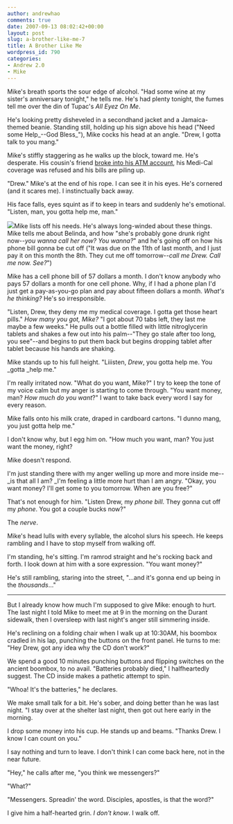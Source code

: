 ```yaml
---
author: andrewhao
comments: true
date: 2007-09-13 08:02:42+00:00
layout: post
slug: a-brother-like-me-7
title: A Brother Like Me
wordpress_id: 790
categories:
- Andrew 2.0
- Mike
---
```


Mike's breath sports the sour edge of alcohol. "Had some wine at my sister's anniversary tonight," he tells me. He's had plenty tonight, the fumes tell me over the din of Tupac's _All Eyez On Me_.

He's looking pretty disheveled in a secondhand jacket and a Jamaica-themed beanie. Standing still, holding up his sign above his head ("Need some Help_--God Bless_"), Mike cocks his head at an angle. "Drew, I gotta talk to you mang."

Mike's stiffly staggering as he walks up the block, toward me. He's desperate. His cousin's friend [broke into his ATM account](http://blog.g9labs.com/2007/09/07/a-brother-like-me-6/), his Medi-Cal coverage was refused and his bills are piling up.

"Drew." Mike's at the end of his rope. I can see it in his eyes. He's cornered (and it scares me). I instinctually back away.

His face falls, eyes squint as if to keep in tears and suddenly he's emotional. "Listen, man, you gotta help me, man."

![](http://farm1.static.flickr.com/91/237942713_6c87ef53da_t.jpg)Mike lists off his needs. He's always long-winded about these things. Mike tells me about Belinda, and how "she's probably gone drunk right now--_you wanna call her now? You wanna?_" and he's going off on how his phone bill gonna be cut off ("It was due on the 11th of last month, and I just pay it on this month the 8th. They cut me off tomorrow--_call me Drew. Call me now. See?_")

Mike has a cell phone bill of 57 dollars a month. I don't know anybody who pays 57 dollars a month for one cell phone. Why, if I had a phone plan I'd just get a pay-as-you-go plan and pay about fifteen dollars a month. _What's he thinking?_ He's so irresponsible.

"Listen, Drew, they deny me my medical coverage. I gotta get those heart pills." _How many you got, Mike?_ "I got about 70 tabs left, they last me maybe a few weeks." He pulls out a bottle filled with little nitroglycerin tablets and shakes a few out into his palm--"They go stale after too long, you see"--and begins to put them back but begins dropping tablet after tablet because his hands are shaking.

Mike stands up to his full height. "Liiisten, _Drew_, you gotta help me. You _gotta _help me."

I'm really irritated now. "What do you want, Mike?" I try to keep the tone of my voice calm but my anger is starting to come through. "You want money, man? _How much do you want_?" I want to take back every word I say for every reason.

Mike falls onto his milk crate, draped in cardboard cartons. "I dunno mang, you just gotta help me."

I don't know why, but I egg him on. "How much you want, man? You just want the money, right?

Mike doesn't respond.

I'm just standing there with my anger welling up more and more inside me--_is that all I am? _I'm feeling a little more hurt than I am angry. "Okay, you want money? I'll get some to you tomorrow. When are you free?"

That's not enough for him. "Listen Drew, my _phone bill_. They gonna cut off my _phone_. You got a couple bucks now?"

The _nerve_.

Mike's head lulls with every syllable, the alcohol slurs his speech. He keeps rambling and I have to stop myself from walking off.

I'm standing, he's sitting. I'm ramrod straight and he's rocking back and forth. I look down at him with a sore expression. "You want money?"

He's still rambling, staring into the street, "...and it's gonna end up being in the _thousands_..."

---

But I already know how much I'm supposed to give Mike: enough to hurt. The last night I told Mike to meet me at 9 in the morning on the Durant sidewalk, then I oversleep with last night's anger still simmering inside.

He's reclining on a folding chair when I walk up at 10:30AM, his boombox cradled in his lap, punching the buttons on the front panel. He turns to me: "Hey Drew, got any idea why the CD don't work?"

We spend a good 10 minutes punching buttons and flipping switches on the ancient boombox, to no avail. "Batteries probably died," I halfheartedly suggest. The CD inside makes a pathetic attempt to spin.

"Whoa! It's the batteries," he declares.

We make small talk for a bit. He's sober, and doing better than he was last night. "I stay over at the shelter last night, then got out here early in the morning.

I drop some money into his cup. He stands up and beams. "Thanks Drew. I know I can count on you."

I say nothing and turn to leave. I don't think I can come back here, not in the near future.

"Hey," he calls after me, "you think we messengers?"

"What?"

"Messengers. Spreadin' the word. Disciples, apostles, is that the word?"

I give him a half-hearted grin. _I don't know_. I walk off.
